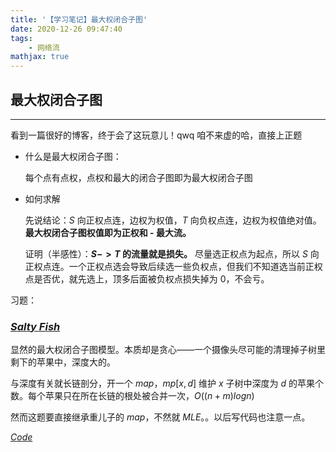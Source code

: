 ```yaml
---
title: '【学习笔记】最大权闭合子图'
date: 2020-12-26 09:47:40
tags:
    - 网络流
mathjax: true
---
```


## 最大权闭合子图
---

看到一篇很好的博客，终于会了这玩意儿！qwq 咱不来虚的哈，直接上正题

* 什么是最大权闭合子图：

    每个点有点权，点权和最大的闭合子图即为最大权闭合子图

* 如何求解

    先说结论：$S$ 向正权点连，边权为权值，$T$ 向负权点连，边权为权值绝对值。**最大权闭合子图权值即为正权和 - 最大流。**

    证明（半感性）：**$S -> T$ 的流量就是损失。** 尽量选正权点为起点，所以 $S$ 向正权点连。一个正权点选会导致后续选一些负权点，但我们不知道选当前正权点是否优，就先选上，顶多后面被负权点损失掉为 $0$，不会亏。

习题：

### [$Salty\ Fish$](https://vjudge.net/problem/HDU-6634)

显然的最大权闭合子图模型。本质却是贪心——一个摄像头尽可能的清理掉子树里剩下的苹果中，深度大的。

与深度有关就长链剖分，开一个 $map$，$mp[x, d]$ 维护 $x$ 子树中深度为 $d$ 的苹果个数。每个苹果只在所在长链的根处被合并一次，$O((n + m)logn)$

然而这题要直接继承重儿子的 $map$，不然就 $MLE$。。以后写代码也注意一点。

[$Code$](http://acm.hdu.edu.cn/viewcode.php?rid=34972168)